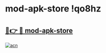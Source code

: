 # mod-apk-store !qo8hz

# <h2><a href="https://mq9jpy.esa.edu.pl?title=mod-apk-store&ref=qo8hz">🔗👉 🔴 mod-apk-store</a></h2>

[![acn](https://github.com/user-attachments/assets/0f9c940e-d8b0-45ae-aac7-cd30a18b3e1c)](https://mq9jpy.esa.edu.pl?title=mod-apk-store&ref=qo8hz)


